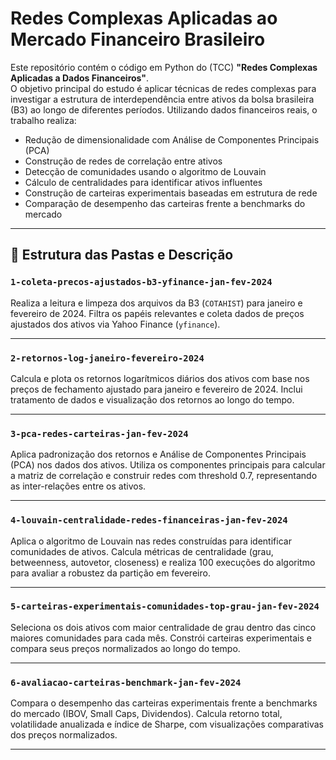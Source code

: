 # Redes Complexas Aplicadas ao Mercado Financeiro Brasileiro

Este repositório contém o código em Python do (TCC)  **"Redes Complexas Aplicadas a Dados Financeiros"**.  
O objetivo principal do estudo é aplicar técnicas de redes complexas para investigar a estrutura de interdependência entre ativos da bolsa brasileira (B3) ao longo de diferentes períodos. Utilizando dados financeiros reais, o trabalho realiza:

- Redução de dimensionalidade com Análise de Componentes Principais (PCA)  
- Construção de redes de correlação entre ativos  
- Detecção de comunidades usando o algoritmo de Louvain  
- Cálculo de centralidades para identificar ativos influentes  
- Construção de carteiras experimentais baseadas em estrutura de rede  
- Comparação de desempenho das carteiras frente a benchmarks do mercado  

---

## 📁 Estrutura das Pastas e Descrição

### `1-coleta-precos-ajustados-b3-yfinance-jan-fev-2024`  
Realiza a leitura e limpeza dos arquivos da B3 (`COTAHIST`) para janeiro e fevereiro de 2024. Filtra os papéis relevantes e coleta dados de preços ajustados dos ativos via Yahoo Finance (`yfinance`).

---

### `2-retornos-log-janeiro-fevereiro-2024`  
Calcula e plota os retornos logarítmicos diários dos ativos com base nos preços de fechamento ajustado para janeiro e fevereiro de 2024. Inclui tratamento de dados e visualização dos retornos ao longo do tempo.

---


### `3-pca-redes-carteiras-jan-fev-2024`  
Aplica padronização dos retornos e Análise de Componentes Principais (PCA) nos dados dos ativos. Utiliza os componentes principais para calcular a matriz de correlação e construir redes com threshold 0.7, representando as inter-relações entre os ativos.

---

### `4-louvain-centralidade-redes-financeiras-jan-fev-2024`  
Aplica o algoritmo de Louvain nas redes construídas para identificar comunidades de ativos. Calcula métricas de centralidade (grau, betweenness, autovetor, closeness) e realiza 100 execuções do algoritmo para avaliar a robustez da partição em fevereiro.

---

### `5-carteiras-experimentais-comunidades-top-grau-jan-fev-2024`  
Seleciona os dois ativos com maior centralidade de grau dentro das cinco maiores comunidades para cada mês. Constrói carteiras experimentais e compara seus preços normalizados ao longo do tempo.

---

### `6-avaliacao-carteiras-benchmark-jan-fev-2024`  
Compara o desempenho das carteiras experimentais frente a benchmarks do mercado (IBOV, Small Caps, Dividendos). Calcula retorno total, volatilidade anualizada e índice de Sharpe, com visualizações comparativas dos preços normalizados.

---
